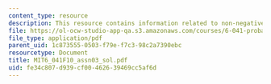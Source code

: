 ```yaml
---
content_type: resource
description: This resource contains information related to non-negative integer solutions.
file: https://ol-ocw-studio-app-qa.s3.amazonaws.com/courses/6-041-probabilistic-systems-analysis-and-applied-probability-fall-2010/fe34c807d939cf00462639469cc5af6d_MIT6_041F10_assn03_sol.pdf
file_type: application/pdf
parent_uid: 1c873555-0503-f79e-f7c3-98c2a7390ebc
resourcetype: Document
title: MIT6_041F10_assn03_sol.pdf
uid: fe34c807-d939-cf00-4626-39469cc5af6d
---
```

